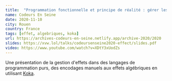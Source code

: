 ```yaml
---
title:  "Programmation fonctionnelle et principe de réalité : gérer les effets 2"
name: Codeurs En Seine
date: 2020-11-10
city: Rouen
country: France
tags: [effet, algebriques, koka]
url: https://archives-codeurs-en-seine.netlify.app/archive-2020/2020
slides: https://xvw.lol/talks/codeursenseine2020-effect/slides.pdf
video: https://www.youtube.com/watch?v=XDtY3xUodZs
---
```


Une présentation de la gestion d'effets dans des langages de
programmation purs, des encodages manuels aux effets algébriques en
utilisant [Koka](https://koka-lang.github.io/koka/doc/index.html).
